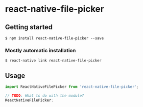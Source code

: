 # react-native-file-picker

## Getting started

`$ npm install react-native-file-picker --save`

### Mostly automatic installation

`$ react-native link react-native-file-picker`

## Usage
```javascript
import ReactNativeFilePicker from 'react-native-file-picker';

// TODO: What to do with the module?
ReactNativeFilePicker;
```
